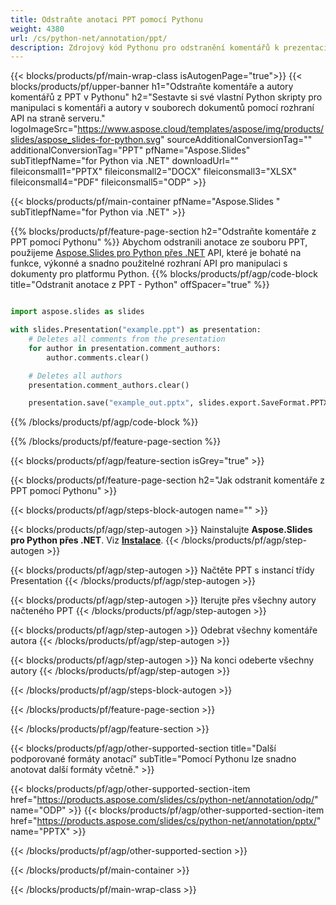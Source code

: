 ```yaml
---
title: Odstraňte anotaci PPT pomocí Pythonu
weight: 4380
url: /cs/python-net/annotation/ppt/ 
description: Zdrojový kód Pythonu pro odstranění komentářů k prezentaci PPT
---
```


{{< blocks/products/pf/main-wrap-class isAutogenPage="true">}}
{{< blocks/products/pf/upper-banner h1="Odstraňte komentáře a autory komentářů z PPT v Pythonu" h2="Sestavte si své vlastní Python skripty pro manipulaci s komentáři a autory v souborech dokumentů pomocí rozhraní API na straně serveru." logoImageSrc="https://www.aspose.cloud/templates/aspose/img/products/slides/aspose_slides-for-python.svg" sourceAdditionalConversionTag="" additionalConversionTag="PPT" pfName="Aspose.Slides" subTitlepfName="for Python via .NET" downloadUrl="" fileiconsmall1="PPTX" fileiconsmall2="DOCX" fileiconsmall3="XLSX" fileiconsmall4="PDF" fileiconsmall5="ODP" >}}

{{< blocks/products/pf/main-container pfName="Aspose.Slides " subTitlepfName="for Python via .NET" >}}

{{% blocks/products/pf/feature-page-section  h2="Odstraňte komentáře z PPT pomocí Pythonu" %}}
Abychom odstranili anotace ze souboru PPT, použijeme [Aspose.Slides pro Python přes .NET](https://products.aspose.com/slides/cs/python-net/) API, které je bohaté na funkce, výkonné a snadno použitelné rozhraní API pro manipulaci s dokumenty pro platformu Python.
{{% blocks/products/pf/agp/code-block title="Odstranit anotace z PPT - Python" offSpacer="true" %}}

```python

import aspose.slides as slides

with slides.Presentation("example.ppt") as presentation:
    # Deletes all comments from the presentation
    for author in presentation.comment_authors:
        author.comments.clear()

    # Deletes all authors
    presentation.comment_authors.clear()

    presentation.save("example_out.pptx", slides.export.SaveFormat.PPTX)
```
{{% /blocks/products/pf/agp/code-block %}}

{{% /blocks/products/pf/feature-page-section %}}

{{< blocks/products/pf/agp/feature-section isGrey="true" >}}

{{< blocks/products/pf/feature-page-section  h2="Jak odstranit komentáře z PPT pomocí Pythonu" >}}

{{< blocks/products/pf/agp/steps-block-autogen name="" >}}

{{< blocks/products/pf/agp/step-autogen >}}
Nainstalujte **Aspose.Slides pro Python přes .NET**. Viz [**Instalace**](https://docs.aspose.com/slides/python-net/installation/).
{{< /blocks/products/pf/agp/step-autogen >}}

{{< blocks/products/pf/agp/step-autogen >}}
Načtěte PPT s instancí třídy Presentation
{{< /blocks/products/pf/agp/step-autogen >}}

{{< blocks/products/pf/agp/step-autogen >}}
Iterujte přes všechny autory načteného PPT
{{< /blocks/products/pf/agp/step-autogen >}}

{{< blocks/products/pf/agp/step-autogen >}}
Odebrat všechny komentáře autora
{{< /blocks/products/pf/agp/step-autogen >}}

{{< blocks/products/pf/agp/step-autogen >}}
Na konci odeberte všechny autory
{{< /blocks/products/pf/agp/step-autogen >}}

{{< /blocks/products/pf/agp/steps-block-autogen >}}

{{< /blocks/products/pf/feature-page-section >}}

{{< /blocks/products/pf/agp/feature-section >}}

{{< blocks/products/pf/agp/other-supported-section title="Další podporované formáty anotací" subTitle="Pomocí Pythonu lze snadno anotovat další formáty včetně." >}}

{{< blocks/products/pf/agp/other-supported-section-item href="https://products.aspose.com/slides/cs/python-net/annotation/odp/" name="ODP" >}}
{{< blocks/products/pf/agp/other-supported-section-item href="https://products.aspose.com/slides/cs/python-net/annotation/pptx/" name="PPTX" >}}

{{< /blocks/products/pf/agp/other-supported-section >}}

{{< /blocks/products/pf/main-container >}}
    
{{< /blocks/products/pf/main-wrap-class >}}
